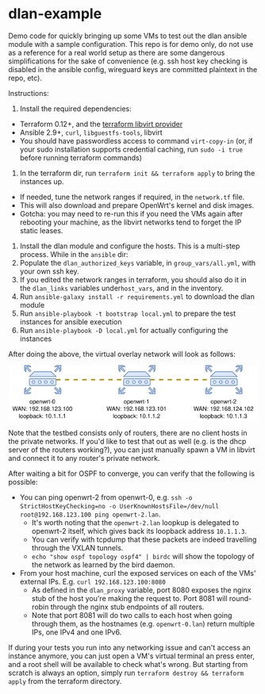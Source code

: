# dlan-example

Demo code for quickly bringing up some VMs to test out the dlan ansible module with a sample configuration. This repo is for demo only, do not use as a reference for a real world setup as there are some dangerous simplifications for the sake of convenience (e.g. ssh host key checking is disabled in the ansible config, wireguard keys are committed plaintext in the repo, etc).

Instructions:
1. Install the required dependencies:
  * Terraform 0.12+, and the [terraform libvirt provider](https://github.com/dmacvicar/terraform-provider-libvirt)
  * Ansible 2.9+, `curl`, `libguestfs-tools`, libvirt
  * You should have passwordless access to command `virt-copy-in` (or, if your sudo installation supports credential caching, run `sudo -i true` before running terraform commands)
1. In the terraform dir, run `terraform init && terraform apply` to bring the instances up.
  * If needed, tune the network ranges if required, in the `network.tf` file.
  * This will also download and prepare OpenWrt's kernel and disk images.
  * Gotcha: you may need to re-run this if you need the VMs again after rebooting your machine, as the libvirt networks tend to forget the IP static leases.
1. Install the dlan module and configure the hosts. This is a multi-step process. While in the `ansible` dir:
  1. Populate the `dlan_authorized_keys` variable, in `group_vars/all.yml`, with your own ssh key.
  1. If you edited the network ranges in terraform, you should also do it in the `dlan_links` variables under`host_vars`, and in the inventory.
  1. Run `ansible-galaxy install -r requirements.yml` to download the dlan module
  1. Run `ansible-playbook -t bootstrap local.yml` to prepare the test instances for ansible execution
  1. Run `ansible-playbook -D local.yml` for actually configuring the instances

After doing the above, the virtual overlay network will look as follows:

![Testbed layout and configuration](./docs/testbed.svg)

Note that the testbed consists only of routers, there are no client hosts in the private networks. If you'd like to test that out as well (e.g. is the dhcp server of the routers working?), you can just manually spawn a VM in libvirt and connect it to any router's private network.

After waiting a bit for OSPF to converge, you can verify that the following is possible:
* You can ping openwrt-2 from openwrt-0, e.g. `ssh -o StrictHostKeyChecking=no -o UserKnownHostsFile=/dev/null root@192.168.123.100 ping openwrt-2.lan`.
  - It's worth noting that the `openwrt-2.lan` loopkup is delegated to openwrt-2 itself, which gives back its loopback address `10.1.1.3`.
  - You can verify with tcpdump that these packets are indeed travelling through the VXLAN tunnels.
  - `echo "show ospf topology ospf4" | birdc` will show the topology of the network as learned by the bird daemon.
* From your host machine, curl the exposed services on each of the VMs' external IPs. E.g. `curl 192.168.123.100:8080`
  - As defined in the `dlan_proxy` variable, port 8080 exposes the nginx stub of the host you're making the request to. Port 8081 will round-robin through the nginx stub endpoints of all routers.
  - Note that port 8081 will do two calls to each host when going through them, as the hostnames (e.g. `openwrt-0.lan`) return multiple IPs, one IPv4 and one IPv6.

If during your tests you run into any networking issue and can't access an instance anymore, you can just open a VM's virtual terminal an press enter, and a root shell will be available to check what's wrong. But starting from scratch is always an option, simply run `terraform destroy && terraform apply` from the terraform directory.
